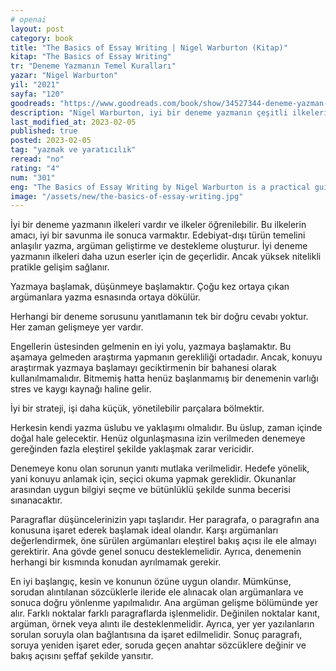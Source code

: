```yaml
---
# openai
layout: post
category: book
title: "The Basics of Essay Writing | Nigel Warburton (Kitap)"
kitap: "The Basics of Essay Writing"
tr: "Deneme Yazmanın Temel Kuralları"
yazar: "Nigel Warburton"
yil: "2021"
sayfa: "120"
goodreads: "https://www.goodreads.com/book/show/34527344-deneme-yazman-n-temel-kurallar"
description: "Nigel Warburton, iyi bir deneme yazmanın çeşitli ilkelerini ele alıyor."
last_modified_at: 2023-02-05
published: true
posted: 2023-02-05
tag: "yazmak ve yaratıcılık"
reread: "no"
rating: "4"
num: "301"
eng: "The Basics of Essay Writing by Nigel Warburton is a practical guide to writing effective essays. The book covers the essentials of essay writing, including how to generate ideas, structure an essay, write clear and concise paragraphs, and develop a persuasive argument. Warburton emphasizes the importance of planning and research, offering tips on creating outlines and conducting effective research. He also advises on writing introductions and conclusions and using evidence to support arguments."
image: "/assets/new/the-basics-of-essay-writing.jpg"
---
```


İyi bir deneme yazmanın ilkeleri vardır ve ilkeler öğrenilebilir. Bu ilkelerin amacı, iyi bir savunma ile sonuca varmaktır. Edebiyat-dışı türün temelini anlaşılır yazma, argüman geliştirme ve destekleme oluşturur. İyi deneme yazmanın ilkeleri daha uzun eserler için de geçerlidir. Ancak yüksek nitelikli pratikle gelişim sağlanır.

Yazmaya başlamak, düşünmeye başlamaktır. Çoğu kez ortaya çıkan argümanlara yazma esnasında ortaya dökülür.

Herhangi bir deneme sorusunu yanıtlamanın tek bir doğru cevabı yoktur. Her zaman gelişmeye yer vardır.

Engellerin üstesinden gelmenin en iyi yolu, yazmaya başlamaktır. Bu aşamaya gelmeden araştırma yapmanın gerekliliği ortadadır. Ancak, konuyu araştırmak yazmaya başlamayı geciktirmenin bir bahanesi olarak kullanılmamalıdır. Bitmemiş hatta henüz başlanmamış bir denemenin varlığı stres ve kaygı kaynağı haline gelir.

İyi bir strateji, işi daha küçük, yönetilebilir parçalara bölmektir.

Herkesin kendi yazma üslubu ve yaklaşımı olmalıdır. Bu üslup, zaman içinde doğal hale gelecektir. Henüz olgunlaşmasına izin verilmeden denemeye gereğinden fazla eleştirel şekilde yaklaşmak zarar vericidir.

Denemeye konu olan sorunun yanıtı mutlaka verilmelidir. Hedefe yönelik, yani konuyu anlamak için, seçici okuma yapmak gereklidir. Okunanlar arasından uygun bilgiyi seçme ve bütünlüklü şekilde sunma becerisi sınanacaktır.

Paragraflar düşüncelerinizin yapı taşlarıdır. Her paragrafa, o paragrafın ana konusuna işaret ederek başlamak ideal olandır. Karşı argümanları değerlendirmek, öne sürülen argümanları eleştirel bakış açısı ile ele almayı gerektirir. Ana gövde genel sonucu desteklemelidir. Ayrıca, denemenin herhangi bir kısmında konudan ayrılmamak gerekir.

En iyi başlangıç, kesin ve konunun özüne uygun olandır. Mümkünse, sorudan alıntılanan sözcüklerle ileride ele alınacak olan argümanlara ve sonuca doğru yönlenme yapılmalıdır. Ana argüman gelişme bölümünde yer alır. Farklı noktalar farklı paragraflarda işlenmelidir. Değinilen noktalar kanıt, argüman, örnek veya alıntı ile desteklenmelidir. Ayrıca, yer yer yazılanların sorulan soruyla olan bağlantısına da işaret edilmelidir. Sonuç paragrafı, soruya yeniden işaret eder, soruda geçen anahtar sözcüklere değinir ve bakış açısını şeffaf şekilde yansıtır.
